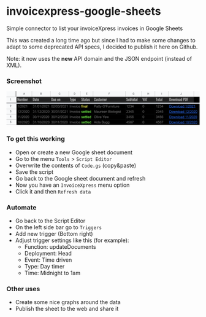 # invoicexpress-google-sheets
Simple connector to list your invoiceXpress invoices in Google Sheets

This was created a long time ago but since I had to make some changes to adapt to some deprecated API specs, I decided to publish it here on Github.

Note: it now uses the **new** API domain and the JSON endpoint (instead of XML).

### Screenshot
  ![](docs/invxpress-screenshot.png)

### To get this working
* Open or create a new Google sheet document
* Go to the menu `Tools` > `Script Editor`
* Overwrite the contents of `Code.gs` (copy&paste)
* Save the script
* Go back to the Google sheet document and refresh
* Now you have an `InvoiceXpress` menu option
* Click it and then `Refresh data`

### Automate
* Go back to the Script Editor
* On the left side bar go to `Triggers`
* Add new trigger (Bottom right)
* Adjust trigger settings like this (for example):
  - Function: updateDocuments
  - Deployment: Head
  - Event: Time driven
  - Type: Day timer
  - Time: Midnight to 1am
  
### Other uses
* Create some nice graphs around the data
* Publish the sheet to the web and share it
